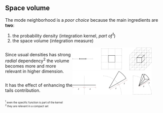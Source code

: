 ## Space volume

The <span class="txtclr red">mode neighborhood</span> is a _poor choice_ because
the main ingredients are **two**:

<ol>
    <li>the <span class="hlight blue">probability density</span> (integration kernel, <em>part of</em><sup>1</sup>)</li>
    <li>the <span class="hlight blue">space volume</span> (integration measure)</li>
</ol>

<div style="display: flex; justify-content: space-around">
<div style="display: flex; flex-direction: column; justify-content: space-around">
    <p>
    Since usual densities has strong <em class="txtclr yellow">radial</em>
    dependency<sup>2</sup> the <span class="txtclr blue">volume</span> becomes
    more and more relevant in <span class="hlight yellow">higher
    dimension</span>.
    </p>
    <p>
    It has the effect of enhancing the <span class="hlight green">tails</span>
    contribution.
    </p>
</div>
<div>
    <div><img src="assets/high-dim-box.png" width="90%"></div>
    <div><img src="assets/high-dim-sphere.png" width="90%"></div>
</div>
</div>

<p style="font-size: 0.6em">
    <sup>1</sup> even the specific function is part of the kernel<br>
    <sup>2</sup> they are relevant in a compact set
</p>
